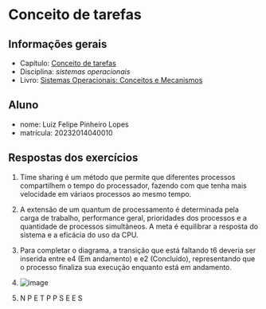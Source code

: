 # Conceito de tarefas

## Informações gerais

- Capítulo: [Conceito de tarefas](https://wiki.inf.ufpr.br/maziero/lib/exe/fetch.php?media=socm:socm-04.pdf)
- Disciplina: *sistemas operacionais*
- Livro: [Sistemas Operacionais: Conceitos e Mecanismos](https://wiki.inf.ufpr.br/maziero/doku.php?id=socm:start)

## Aluno

- nome: Luiz Felipe Pinheiro Lopes
- matrícula: 20232014040010 

## Respostas dos exercícios
1. Time sharing é um método que permite que diferentes  processos compartilhem o tempo do processador, fazendo com que tenha mais velocidade em váriaos processos ao mesmo tempo.

2. A extensão de um quantum de processamento é determinada pela carga de trabalho, performance geral, prioridades dos processos e a quantidade de processos simultâneos. A meta é equilibrar a resposta do sistema e a eficácia do uso da CPU.

3. Para completar o diagrama, a transição que está faltando t6 deveria ser inserida entre e4 (Em andamento) e e2 (Concluído), representando que o processo finaliza sua execução enquanto está em andamento.
4. ![image](https://github.com/user-attachments/assets/d7652c59-2fbc-4509-8798-0358517aaa34)
5. N
P
E
T
P
P
S
E
E
S

